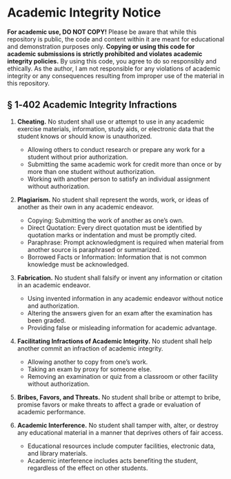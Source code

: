 # Academic Integrity Notice

**For academic use, DO NOT COPY!** Please be aware that while this repository is public, the code and content within it are meant for educational and demonstration purposes only. **Copying or using this code for academic submissions is strictly prohibited and violates academic integrity policies.** By using this code, you agree to do so responsibly and ethically. As the author, I am not responsible for any violations of academic integrity or any consequences resulting from improper use of the material in this repository.
## § 1‑402 Academic Integrity Infractions

1. **Cheating.** No student shall use or attempt to use in any academic exercise materials, information, study aids, or electronic data that the student knows or should know is unauthorized.
   - Allowing others to conduct research or prepare any work for a student without prior authorization.
   - Submitting the same academic work for credit more than once or by more than one student without authorization.
   - Working with another person to satisfy an individual assignment without authorization.

2. **Plagiarism.** No student shall represent the words, work, or ideas of another as their own in any academic endeavor.
   - Copying: Submitting the work of another as one’s own.
   - Direct Quotation: Every direct quotation must be identified by quotation marks or indentation and must be promptly cited.
   - Paraphrase: Prompt acknowledgment is required when material from another source is paraphrased or summarized.
   - Borrowed Facts or Information: Information that is not common knowledge must be acknowledged.

3. **Fabrication.** No student shall falsify or invent any information or citation in an academic endeavor.
   - Using invented information in any academic endeavor without notice and authorization.
   - Altering the answers given for an exam after the examination has been graded.
   - Providing false or misleading information for academic advantage.

4. **Facilitating Infractions of Academic Integrity.** No student shall help another commit an infraction of academic integrity.
   - Allowing another to copy from one’s work.
   - Taking an exam by proxy for someone else.
   - Removing an examination or quiz from a classroom or other facility without authorization.

5. **Bribes, Favors, and Threats.** No student shall bribe or attempt to bribe, promise favors or make threats to affect a grade or evaluation of academic performance.

6. **Academic Interference.** No student shall tamper with, alter, or destroy any educational material in a manner that deprives others of fair access.
   - Educational resources include computer facilities, electronic data, and library materials.
   - Academic interference includes acts benefiting the student, regardless of the effect on other students.